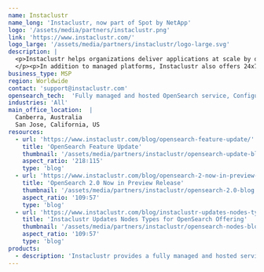 ```yaml
---
name: Instaclustr
name_long: 'Instaclustr, now part of Spot by NetApp'
logo: '/assets/media/partners/instaclustr.png'
link: 'https://www.instaclustr.com/'
logo_large: '/assets/media/partners/instaclustr/logo-large.svg'
description: |
  <p>Instaclustr helps organizations deliver applications at scale by operating and supporting their data infrastructure through its SaaS platform for open source technologies, whether on-prem or in their cloud of choice.
  </p><p>In addition to managed platforms, Instaclustr also offers 24x7 support services, consulting and training for numerous open source technologies.</p>
business_type: MSP
region: Worldwide
contact: 'support@instaclustr.com'
opensearch_tech:  'Fully managed and hosted OpenSearch service, Configure through the Instaclustr SaaS platform, Instaclustr API or Terraform, 24x7 Expert support, SOC 2, PCI Private Network and PrivateLink enabled, Built-in monitoring, 99.999% SLA, Run in your cloud provider account or ours'
industries: 'All'
main_office_location:  |
  Canberra, Australia
  San Jose, California, US
resources:
  - url: 'https://www.instaclustr.com/blog/opensearch-feature-update/'
    title: 'OpenSearch Feature Update'
    thumbnail: '/assets/media/partners/instaclustr/opensearch-update-blog.png'
    aspect_ratio: '218∶115'
    type: 'blog'
  - url: 'https://www.instaclustr.com/blog/opensearch-2-now-in-preview-release/'
    title: 'OpenSearch 2.0 Now in Preview Release'
    thumbnail: '/assets/media/partners/instaclustr/opensearch-2.0-blog.png'
    aspect_ratio: '109∶57'
    type: 'blog'
  - url: 'https://www.instaclustr.com/blog/instaclustr-updates-nodes-types-for-opensearch-offering/'
    title: 'Instaclustr Updates Nodes Types for OpenSearch Offering'
    thumbnail: '/assets/media/partners/instaclustr/opensearch-nodes-blog.png'
    aspect_ratio: '109∶57'
    type: 'blog'
products:
  - description: 'Instaclustr provides a fully managed and hosted service for OpenSearch on your cloud provider of choice under the Apache 2.0 License.'
---
```

